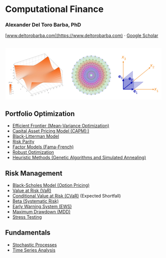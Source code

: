# Computational Finance

### Alexander Del Toro Barba, PhD

[www.deltorobarba.com](https://www.deltorobarba.com) $\cdot$ [Google Scholar](https://scholar.google.com/citations?hl=en&user=fddyK-wAAAAJ)

<br>

<img src="https://raw.githubusercontent.com/deltorobarba/repo/master/sciences_1000.png" alt="sciences">

<br>

## Portfolio Optimization

* [Efficient Frontier (Mean-Variance Optimization)](https://github.com/deltorobarba/finance/blob/main/efficient_frontier.ipynb)
* [Capital Asset Pricing Model (CAPM):)](https://github.com/deltorobarba/finance/blob/main/capm.ipynb)
* [Black-Litterman Model](https://github.com/deltorobarba/finance/blob/main/black_litterman.ipynb)
* [Risk Parity](https://github.com/deltorobarba/finance/blob/main/risk_parity.ipynb)
* [Factor Models (Fama-French)](https://github.com/deltorobarba/finance/blob/main/french_fama.ipynb)
* [Robust Optimization](https://github.com/deltorobarba/finance/blob/main/robust_optimization.ipynb)
* [Heuristic Methods (Genetic Algorithms and Simulated Annealing)](https://github.com/deltorobarba/finance/blob/main/heuristic_methods.ipynb)

## Risk Management

* [Black-Scholes Model (Option Pricing)](https://github.com/deltorobarba/finance/blob/main/black_scholes.ipynb)
* [Value at Risk (VaR)](https://github.com/deltorobarba/finance/blob/main/var.ipynb)
* [Conditional Value at Risk (CVaR)](https://github.com/deltorobarba/finance/blob/main/cvar.ipynb) (Expected Shortfall)
* [Beta (Systematic Risk)](https://github.com/deltorobarba/finance/blob/main/beta.ipynb)
* [Early Warning System (EWS)](https://github.com/deltorobarba/finance/blob/main/ews.ipynb)
* [Maximum Drawdown (MDD)](https://github.com/deltorobarba/finance/blob/main/mmd.ipynb)
* [Stress Testing](https://github.com/deltorobarba/finance/blob/main/stress.ipynb)

## Fundamentals

* [Stochastic Processes](https://github.com/deltorobarba/finance/blob/main/stochastic.ipynb)
* [Time Series Analysis](https://github.com/deltorobarba/finance/blob/main/timeseries.ipynb)
